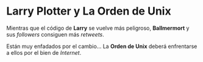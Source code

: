 # Larry Plotter y La Orden de Unix

Mientras que el código de **Larry** se vuelve más peligroso,
**Ballmermort** y sus *followers* consiguen más *retweets*.

Están muy enfadados por el cambio...
La **Orden de Unix** deberá enfrentarse a ellos por el bien de *Internet*.
